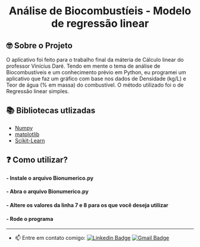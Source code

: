 <h1 align="center">
	<!-- <img alt="Logo" src=".github/logo.png" width="200px" /> -->
  Análise de Biocombustíeis - Modelo de regressão linear
</h1>

## 🤓 Sobre o Projeto

O aplicativo foi feito para o trabalho final da máteria de Cálculo linear do professor Vinícius Daré. Tendo em mente o tema de análise de Biocombustíveis e um conhecimento prévio em Python, eu programei um aplicativo que faz um gráfico com base nos dados de Densidade (kg/L) e Teor de água (% em massa) do combustível. O método utilizado foi o de Regressão linear simples.

## 📚 Bibliotecas utlizadas


- [Numpy](https://numpy.org)
- [matplotlib](https://matplotlib.org/3.5.3/api/_as_gen/matplotlib.pyplot.html)
- [Scikit-Learn](https://scikit-learn.org/stable/modules/linear_model.html)

## ❓ Como utilizar?

#### - Instale o arquivo Bionumerico.py

#### - Abra o arquivo Bionumerico.py

#### - Altere os valores da linha 7 e 8 para os que você deseja utilizar

#### - Rode o programa


---

- 📫 Entre em contato comigo:  [![Linkedin Badge](https://img.shields.io/badge/-João_Vitor-blue?style=flat-square&logo=Linkedin&logoColor=white&link=https://www.linkedin.com/in/joão-vitor-gozzo-bruschi-36447522a/)](https://www.linkedin.com/in/joão-vitor-gozzo-bruschi-36447522a/)
 [![Gmail Badge](https://img.shields.io/badge/-Gmail-c14438?style=flat-square&logo=Gmail&logoColor=white&link=mailto:joao.bruschi@outlook.com.br)](mailto:joao.bruschi@outlook.com.br)

